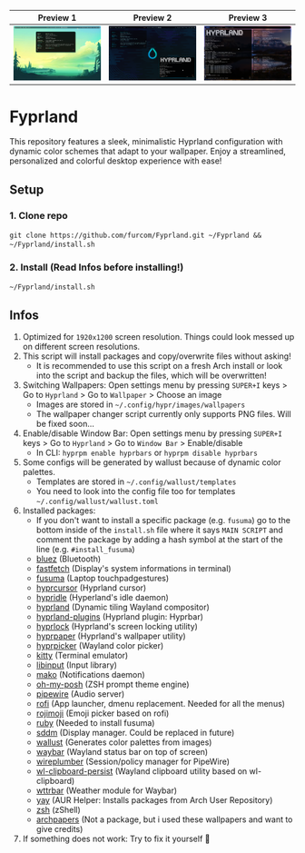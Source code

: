 **Preview 1** | **Preview 2** | **Preview 3**
:-: | :-: | :-:
![alt text](https://github.com/furcom/Fyprland/blob/main/preview_1.png?raw=true)  |  ![alt text](https://github.com/furcom/Fyprland/blob/main/preview_2.png?raw=true)  |  ![alt text](https://github.com/furcom/Fyprland/blob/main/preview_3.png?raw=true)

# Fyprland
This repository features a sleek, minimalistic Hyprland configuration with dynamic color schemes that adapt to your wallpaper. Enjoy a streamlined, personalized and colorful desktop experience with ease!

## Setup

### 1. Clone repo
```
git clone https://github.com/furcom/Fyprland.git ~/Fyprland && ~/Fyprland/install.sh
```

### 2. Install (Read Infos before installing!)
```
~/Fyprland/install.sh
```

## Infos
1. Optimized for `1920x1200` screen resolution. Things could look messed up on different screen resolutions.
2. This script will install packages and copy/overwrite files without asking!  
    - It is recommended to use this script on a fresh Arch install or look into the script and backup the files, which will be overwritten!
3. Switching Wallpapers: Open settings menu by pressing `SUPER+I` keys > Go to `Hyprland` > Go to `Wallpaper` > Choose an image
    - Images are stored in `~/.config/hypr/images/wallpapers`
    - The wallpaper changer script currently only supports PNG files. Will be fixed soon...
4. Enable/disable Window Bar: Open settings menu by pressing `SUPER+I` keys > Go to `Hyprland` > Go to `Window Bar` > Enable/disable
    - In CLI: `hyprpm enable hyprbars` or `hyprpm disable hyprbars`
5. Some configs will be generated by wallust because of dynamic color palettes.
    - Templates are stored in `~/.config/wallust/templates`
    - You need to look into the config file too for templates `~/.config/wallust/wallust.toml`
6. Installed packages:
    - If you don't want to install a specific package (e.g. `fusuma`) go to the bottom inside of the `install.sh` file where it says `MAIN SCRIPT` and comment the package by adding a hash symbol at the start of the line (e.g. `#install_fusuma`)
    - [bluez](https://github.com/bluez) (Bluetooth)
    - [fastfetch](https://github.com/fastfetch-cli/fastfetch) (Display's system informations in terminal)
    - [fusuma](https://github.com/iberianpig/fusuma) (Laptop touchpadgestures)
    - [hyprcursor](https://github.com/hyprwm/hyprcursor) (Hyprland cursor)
    - [hypridle](https://github.com/hyprwm/hypridle) (Hyperland's idle daemon)
    - [hyprland](https://github.com/hyprwm/Hyprland) (Dynamic tiling Wayland compositor)
    - [hyprland-plugins](https://github.com/hyprwm/hyprland-plugins) (Hyprland plugin: Hyprbar)
    - [hyprlock](https://github.com/hyprwm/hyprlock) (Hyprland's screen locking utility)
    - [hyprpaper](https://github.com/hyprwm/hyprpaper) (Hyprland's wallpaper utility)
    - [hyprpicker](https://github.com/hyprwm/hyprpicker) (Wayland color picker)
    - [kitty](https://github.com/kovidgoyal/kitty) (Terminal emulator)
    - [libinput](https://github.com/pop-os/libinput) (Input library)
    - [mako](https://github.com/emersion/mako) (Notifications daemon)
    - [oh-my-posh](https://github.com/JanDeDobbeleer/oh-my-posh) (ZSH prompt theme engine)
    - [pipewire](https://github.com/PipeWire/pipewire) (Audio server)
    - [rofi](https://github.com/davatorium/rofi) (App launcher, dmenu replacement. Needed for all the menus)
    - [rojimoji](https://github.com/fdw/rofimoji) (Emoji picker based on rofi)
    - [ruby](https://github.com/ruby/ruby) (Needed to install fusuma)
    - [sddm](https://github.com/sddm/sddm) (Display manager. Could be replaced in future)
    - [wallust](https://codeberg.org/explosion-mental/wallust/) (Generates color palettes from images)
    - [waybar](https://github.com/Alexays/Waybar) (Wayland status bar on top of screen)
    - [wireplumber](https://github.com/PipeWire/wireplumber) (Session/policy manager for PipeWire)
    - [wl-clipboard-persist](https://github.com/Linus789/wl-clip-persist) (Wayland clipboard utility based on wl-clipboard)
    - [wttrbar](https://github.com/bjesus/wttrbar) (Weather module for Waybar)
    - [yay](https://github.com/Jguer/yay) (AUR Helper: Installs packages from Arch User Repository)
    - [zsh](https://github.com/zsh-users/zsh) (zShell)
    - [archpapers](https://github.com/connorslade/ArchPapers?tab=readme-ov-file) (Not a package, but i used these wallpapers and want to give credits)
7. If something does not work: Try to fix it yourself 🫶
